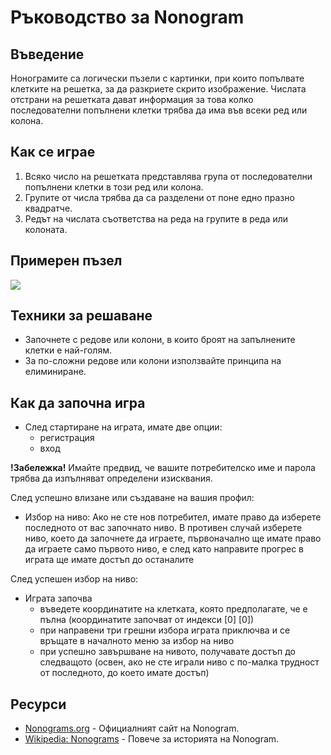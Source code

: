 # Ръководство за Nonogram

## Въведение
Нонограмите са логически пъзели с картинки, при които попълвате клетките на решетка, за да разкриете скрито изображение. Числата отстрани на решетката дават информация за това колко последователни попълнени клетки трябва да има във всеки ред или колона.

## Как се играе
1. Всяко число на решетката представлява група от последователни попълнени клетки в този ред или колона.
2. Групите от числа трябва да са разделени от поне едно празно квадратче.
3. Редът на числата съответства на реда на групите в реда или колоната.

## Примерен пъзел

![](https://bezumie.com/nonograms/nonograms-ani.gif)

## Техники за решаване
- Започнете с редове или колони, в които броят на запълнените клетки е най-голям.
- За по-сложни редове или колони използвайте принципа на елиминиране.

## Как да започна игра
- След стартиране на играта, имате две опции:
  - регистрация
  - вход
   
**!Забележка!** Имайте предвид, че вашите потребителско име и парола трябва да изпълняват определени изисквания.

След успешно влизане или създаване на вашия профил:

- Избор на ниво:
Ако не сте нов потребител, имате право да изберете последното от вас започнато ниво. В противен случай изберете ниво, което да започнете да играете, първоначално ще имате право да играете само първото ниво, е след като направите прогрес в играта ще имате достъп до останалите

След успешен избор на ниво:

- Играта започва
  - въведете координатите на клетката, която предполагате, че е пълна (координатите започват от индекси [0] [0])
  - при направени три грешни избора играта приключва и се връщате в началното меню за избор на ниво
  - при успешно завършване на нивото, получавате достъп до следващото (освен, ако не сте играли ниво с по-малка трудност от последното, до което имате достъп)

## Ресурси
- [Nonograms.org](https://www.nonograms.org) - Официалният сайт на Nonogram.
- [Wikipedia: Nonograms](https://en.wikipedia.org/wiki/Nonogram) - Повече за историята на Nonogram.
